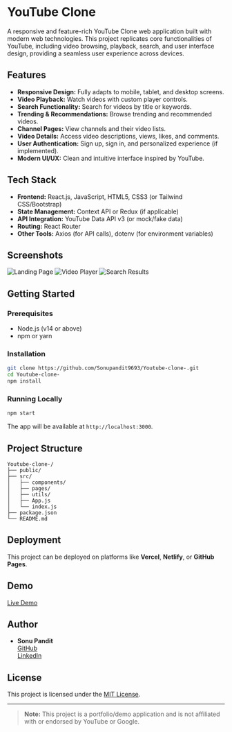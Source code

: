 # YouTube Clone

A responsive and feature-rich YouTube Clone web application built with modern web technologies. This project replicates core functionalities of YouTube, including video browsing, playback, search, and user interface design, providing a seamless user experience across devices.

## Features

- **Responsive Design:** Fully adapts to mobile, tablet, and desktop screens.
- **Video Playback:** Watch videos with custom player controls.
- **Search Functionality:** Search for videos by title or keywords.
- **Trending & Recommendations:** Browse trending and recommended videos.
- **Channel Pages:** View channels and their video lists.
- **Video Details:** Access video descriptions, views, likes, and comments.
- **User Authentication:** Sign up, sign in, and personalized experience (if implemented).
- **Modern UI/UX:** Clean and intuitive interface inspired by YouTube.

## Tech Stack

- **Frontend:** React.js, JavaScript, HTML5, CSS3 (or Tailwind CSS/Bootstrap)
- **State Management:** Context API or Redux (if applicable)
- **API Integration:** YouTube Data API v3 (or mock/fake data)
- **Routing:** React Router
- **Other Tools:** Axios (for API calls), dotenv (for environment variables)

## Screenshots

<!-- Replace with your screenshots -->
![Landing Page](screenshots/landing-page.png)
![Video Player](screenshots/video-player.png)
![Search Results](screenshots/search-results.png)

## Getting Started

### Prerequisites

- Node.js (v14 or above)
- npm or yarn

### Installation

```bash
git clone https://github.com/Sonupandit9693/Youtube-clone-.git
cd Youtube-clone-
npm install
```

### Running Locally

```bash
npm start
```
The app will be available at `http://localhost:3000`.

## Project Structure

```
Youtube-clone-/
├── public/
├── src/
│   ├── components/
│   ├── pages/
│   ├── utils/
│   ├── App.js
│   └── index.js
├── package.json
└── README.md
```

## Deployment

This project can be deployed on platforms like **Vercel**, **Netlify**, or **GitHub Pages**.

## Demo

[Live Demo](#) <!-- Replace with your live demo link if available -->

## Author

- **Sonu Pandit**  
  [GitHub](https://github.com/Sonupandit9693)  
  [LinkedIn](https://www.linkedin.com/in/sonupandit9693/) <!-- Replace with your LinkedIn profile -->

## License

This project is licensed under the [MIT License](LICENSE).

---

> **Note:** This project is a portfolio/demo application and is not affiliated with or endorsed by YouTube or Google.

